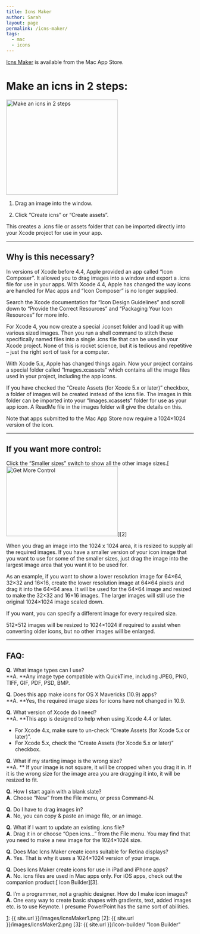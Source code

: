 ```yaml
---
title: Icns Maker
author: Sarah
layout: page
permalink: /icns-maker/
tags:
  - mac
  - icons
---
```


[Icns Maker][1] is available from the Mac App Store.

   [1]: http://itunes.apple.com/app/icns-maker/id550942266?mt=12&uo=4

# Make an icns in 2 steps:

[<img alt="Make an icns in 2 steps" src="{{ site.url }}/images/IcnsMaker1-300x255.png" width="300" height="255" />][1]

1. Drag an image into the window.

2. Click “Create icns” or “Create assets”.

This creates a .icns file or assets folder that can be imported directly into your Xcode project for use in your app.

* * *

## Why is this necessary?

In versions of Xcode before 4.4, Apple provided an app called “Icon Composer”. It allowed you to drag images into a window and export a .icns file for use in your apps. With Xcode 4.4, Apple has changed the way icons are handled for Mac apps and &#8220;Icon Composer&#8221; is no longer supplied.

Search the Xcode documentation for “Icon Design Guidelines” and scroll down to “Provide the Correct Resources” and “Packaging Your Icon Resources” for more info.

For Xcode 4, you now create a special .iconset folder and load it up with various sized images. Then you run a shell command to stitch these specifically named files into a single .icns file that can be used in your Xcode project. None of this is rocket science, but it is tedious and repetitive &#8211; just the right sort of task for a computer.

With Xcode 5.x, Apple has changed things again. Now your project contains a special folder called “Images.xcassets” which contains all the image files used in your project, including the app icons.

If you have checked the “Create Assets (for Xcode 5.x or later)” checkbox, a folder of images will be created instead of the icns file. The images in this folder can be imported into your “Images.xcassets” folder for use as your app icon. A ReadMe file in the images folder will give the details on this.

Note that apps submitted to the Mac App Store now require a 1024&#215;1024 version of the icon.

* * *

## If you want more control:

Click the “Smaller sizes” switch to show all the other image sizes.[<img alt="Get More Control" src="{{ site.url }}/images/IcnsMaker2-300x187.png" width="300" height="187" />][2]

When you drag an image into the 1024 x 1024 area, it is resized to supply all the required images. If you have a smaller version of your icon image that you want to use for some of the smaller sizes, just drag the image into the largest image area that you want it to be used for.

As an example, if you want to show a lower resolution image for 64&#215;64, 32&#215;32 and 16&#215;16, create the lower resolution image at 64&#215;64 pixels and drag it into the 64&#215;64 area. It will be used for the 64&#215;64 image and resized to make the 32&#215;32 and 16&#215;16 images. The larger images will still use the original 1024&#215;1024 image scaled down.

If you want, you can specify a different image for every required size.

512&#215;512 images will be resized to 1024&#215;1024 if required to assist when converting older icons, but no other images will be enlarged.

* * *

## FAQ:

**Q.** What image types can I use?  
**A. **Any image type compatible with QuickTime, including JPEG, PNG, TIFF, GIF, PDF, PSD, BMP.

**Q.** Does this app make icons for OS X Mavericks (10.9) apps?  
**A. **Yes, the required image sizes for icons have not changed in 10.9.

**Q.** What version of Xcode do I need?  
**A. **This app is designed to help when using Xcode 4.4 or later.

  * For Xcode 4.x, make sure to un-check &#8220;Create Assets (for Xcode 5.x or later)&#8221;.
  * For Xcode 5.x, check the &#8220;Create Assets (for Xcode 5.x or later)&#8221; checkbox.

**Q.** What if my starting image is the wrong size?  
**A. ** If your image is not square, it will be cropped when you drag it in. If it is the wrong size for the image area you are dragging it into, it will be resized to fit.

**Q.** How I start again with a blank slate?  
**A.** Choose “New” from the File menu, or press Command-N.

**Q.** Do I have to drag images in?  
**A.** No, you can copy & paste an image file, or an image.

**Q.** What if I want to update an existing .icns file?  
**A.** Drag it in or choose “Open icns…” from the File menu. You may find that you need to make a new image for the 1024&#215;1024 size.

**Q.** Does Mac Icns Maker create icons suitable for Retina displays?  
**A.** Yes. That is why it uses a 1024&#215;1024 version of your image.

**Q.** Does Icns Maker create icons for use in iPad and iPhone apps?  
**A.** No. icns files are used in Mac apps only. For iOS apps, check out the companion product:[ Icon Builder][3].

**Q.** I&#8217;m a programmer, not a graphic designer. How do I make icon images?  
**A.** One easy way to create basic shapes with gradients, text, added images etc. is to use Keynote. I presume PowerPoint has the same sort of abilities.

 [1]: {{ site.url }}/images/IcnsMaker1.png
 [2]: {{ site.url }}/images/IcnsMaker2.png
 [3]: {{ site.url }}/icon-builder/ "Icon Builder"
